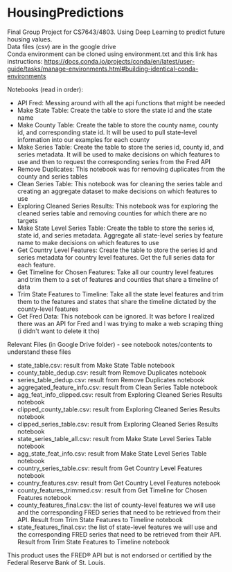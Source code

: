 # HousingPredictions
Final Group Project for CS7643/4803. Using Deep Learning to predict future housing values.</br>
Data files (csv) are in the google drive</br>
Conda environment can be cloned using environment.txt and this link has instructions: https://docs.conda.io/projects/conda/en/latest/user-guide/tasks/manage-environments.html#building-identical-conda-environments

Notebooks (read in order):
- API Fred: Messing around with all the api functions that might be needed
- Make State Table: Create the table to store the state id and the state name
- Make County Table: Create the table to store the county name, county id, and corresponding state id. It will be used to pull state-level information into our examples for each county
- Make Series Table: Create the table to store the series id, county id, and series metadata. It will be used to make decisions on which features to use and then to request the corresponding series from the Fred API
- Remove Duplicates: This notebook was for removing duplicates from the county and series tables
- Clean Series Table: This notebook was for cleaning the series table and creating an aggregate dataset to make decisions on which features to use
- Exploring Cleaned Series Results: This notebook was for exploring the cleaned series table and removing counties for which there are no targets
- Make State Level Series Table: Create the table to store the series id, state id, and series metadata. Aggregate all state-level series by feature name to make decisions on which features to use
- Get Country Level Features: Create the table to store the series id and series metadata for country level features. Get the full series data for each feature.
- Get Timeline for Chosen Features: Take all our country level features and trim them to a set of features and counties that share a timeline of data
- Trim State Features to Timeline: Take all the state level features and trim them to the features and states that share the timeline dictated by the county-level features
- Get Fred Data: This notebook can be ignored. It was before I realized there was an API for Fred and I was trying to make a web scraping thing (i didn't want to delete it tho)

Relevant Files (in Google Drive folder) - see notebook notes/contents to understand these files
- state_table.csv: result from Make State Table notebook
- county_table_dedup.csv: result from Remove Duplicates notebook
- series_table_dedup.csv: result from Remove Duplicates notebook
- aggregated_feature_info.csv: result from Clean Series Table notebook
- agg_feat_info_clipped.csv: result from Exploring Cleaned Series Results notebook
- clipped_county_table.csv: result from Exploring Cleaned Series Results notebook
- clipped_series_table.csv: result from Exploring Cleaned Series Results notebook
- state_series_table_all.csv: result from Make State Level Series Table notebook
- agg_state_feat_info.csv: result from Make State Level Series Table notebook
- country_series_table.csv: result from Get Country Level Features notebook
- country_features.csv: result from Get Country Level Features notebook
- county_features_trimmed.csv: result from Get Timeline for Chosen Features notebook
- county_features_final.csv: the list of county-level features we will use and the corresponding FRED series that need to be retrieved from their API. Result from Trim State Features to Timeline notebook
- state_features_final.csv: the list of state-level features we will use and the corresponding FRED series that need to be retrieved from their API. Result from Trim State Features to Timeline notebook

This product uses the FRED® API but is not endorsed or certified by the Federal Reserve Bank of St. Louis.
